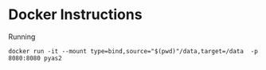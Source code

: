 # Docker Instructions

Running
```
docker run -it --mount type=bind,source="$(pwd)"/data,target=/data  -p 8080:8080 pyas2 
```